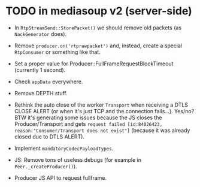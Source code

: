 # TODO in mediasoup v2 (server-side)

* In `RtpStreamSend::StorePacket()` we should remove old packets (as `NackGenerator` does).

* Remove `producer.on('rtprawpacket')` and, instead, create a special `RtpConsumer` or something like that.

* Set a proper value for Producer::FullFrameRequestBlockTimeout (currently 1 second).

* Check `appData` everywhere.

* Remove DEPTH stuff.

* Rethink the auto close of the worker `Transport` when receiving a DTLS CLOSE ALERT (or when it's just TCP and the connection fails...). Yes/no? BTW it's generating some issues because the JS closes the Producer/Transport and gets `request failed [id:84026423, reason:"Consumer/Transport does not exist"]` (because it was already closed due to DTLS ALERT).

* Implement `mandatoryCodecPayloadTypes`.

* JS: Remove tons of useless debugs (for example in `Peer._createProducer()`).

* Producer JS API to request fullframe.
